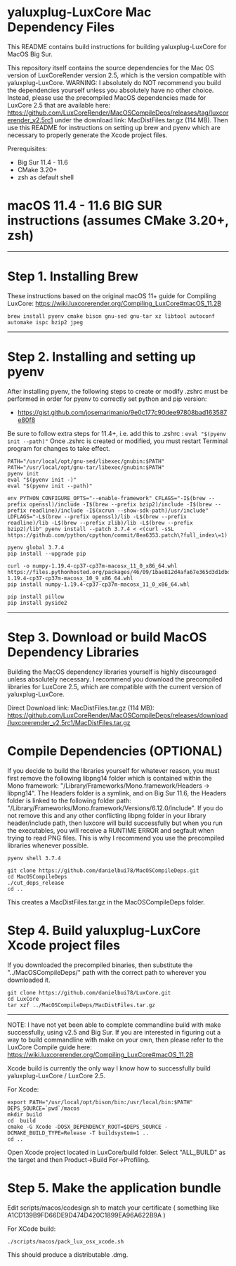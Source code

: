 # yaluxplug-LuxCore Mac Dependency Files #

This README contains build instructions for building yaluxplug-LuxCore for MacOS Big Sur.  

This repository itself contains the source dependencies for the Mac OS version of LuxCoreRender version 2.5, which is the version compatible with yaluxplug-LuxCore.  WARNING: I absolutely do NOT recommend you build the dependencies yourself unless you absolutely have no other choice.  Instead, please use the precompiled MacOS dependencies made for LuxCore 2.5 that are available here: https://github.com/LuxCoreRender/MacOSCompileDeps/releases/tag/luxcorerender_v2.5rc1 under the download link:  MacDistFiles.tar.gz (114 MB).  Then use this README for instructions on setting up brew and pyenv which are necessary to properly generate the Xcode project files.

Prerequisites:
* Big Sur 11.4 - 11.6
* CMake 3.20+
* zsh as default shell

# macOS 11.4 - 11.6 BIG SUR instructions (assumes CMake 3.20+, zsh) #
---------------------

# Step 1. Installing Brew #
These instructions based on the original macOS 11+ guide for Compiling LuxCore:
  https://wiki.luxcorerender.org/Compiling_LuxCore#macOS_11.2B

```
brew install pyenv cmake bison gnu-sed gnu-tar xz libtool autoconf automake ispc bzip2 jpeg
```

---------------------

# Step 2. Installing and setting up pyenv #
After installing pyenv, the following steps to create or modify .zshrc must be performed in order for pyenv to correctly set python and pip version:

* https://gist.github.com/josemarimanio/9e0c177c90dee97808bad163587e80f8

Be sure to follow extra steps for 11.4+, i.e. add this to .zshrc : `eval "$(pyenv init --path)"`
Once .zshrc is created or modified, you must restart Terminal program for changes to take effect.

```
PATH="/usr/local/opt/gnu-sed/libexec/gnubin:$PATH"
PATH="/usr/local/opt/gnu-tar/libexec/gnubin:$PATH"
pyenv init
eval "$(pyenv init -)"
eval "$(pyenv init --path)"

env PYTHON_CONFIGURE_OPTS="--enable-framework" CFLAGS="-I$(brew --prefix openssl)/include -I$(brew --prefix bzip2)/include -I$(brew --prefix readline)/include -I$(xcrun --show-sdk-path)/usr/include" LDFLAGS="-L$(brew --prefix openssl)/lib -L$(brew --prefix readline)/lib -L$(brew --prefix zlib)/lib -L$(brew --prefix bzip2)/lib" pyenv install --patch 3.7.4 < <(curl -sSL https://github.com/python/cpython/commit/8ea6353.patch\?full_index\=1)

pyenv global 3.7.4
pip install --upgrade pip

curl -o numpy-1.19.4-cp37-cp37m-macosx_11_0_x86_64.whl https://files.pythonhosted.org/packages/46/09/1bae812d4afa67e365d3d1dbdc0e9071ba7678611f52b49353d6104ae8ff/numpy-1.19.4-cp37-cp37m-macosx_10_9_x86_64.whl
pip install numpy-1.19.4-cp37-cp37m-macosx_11_0_x86_64.whl

pip install pillow
pip install pyside2
```
-----------------------------

# Step 3. Download or build MacOS Dependency Libraries #
Building the MacOS dependency libraries yourself is highly discouraged unless absolutely necessary.  I recommend you download the precompiled libraries for LuxCore 2.5, which are compatible with the current version of yaluxplug-LuxCore.  

Direct Download link: MacDistFiles.tar.gz (114 MB): https://github.com/LuxCoreRender/MacOSCompileDeps/releases/download/luxcorerender_v2.5rc1/MacDistFiles.tar.gz

# Compile Dependencies (OPTIONAL) #
If you decide to build the libraries yourself for whatever reason, you must first remove the following libpng14 folder which is contained within the Mono framework: "/Library/Frameworks/Mono.framework/Headers -> libpng14".  The Headers folder is a symlink, and on Big Sur 11.6, the Headers folder is linked to the following folder path: "/Library/Frameworks/Mono.framework/Versions/6.12.0/include".  If you do not remove this and any other conflicting libpng folder in your library header/include path, then luxcore will build successfully but when you run the executables, you will receive a RUNTIME ERROR and segfault when trying to read PNG files.  This is why I recommend you use the precompiled libraries whenever possible.

```
pyenv shell 3.7.4

git clone https://github.com/danielbui78/MacOSCompileDeps.git
cd MacOSCompileDeps
./cut_deps_release
cd ..
```

This creates a MacDistFiles.tar.gz in the MacOSCompileDeps folder.

# Step 4. Build yaluxplug-LuxCore Xcode project files #
If you downloaded the precompiled binaries, then substitute the "../MacOSCompileDeps/" path with the correct path to wherever you downloaded it.

```
git clone https://github.com/danielbui78/LuxCore.git
cd LuxCore
tar xzf ../MacOSCompileDeps/MacDistFiles.tar.gz
```

-------------------------------

NOTE: I have not yet been able to complete commandline build with make successfully, using v2.5 and Big Sur.  If you are interested in figuring out a way to build commandline with make on your own, then please refer to the LuxCore Compile guide here: https://wiki.luxcorerender.org/Compiling_LuxCore#macOS_11.2B

Xcode build is currently the only way I know how to successfully build yaluxplug-LuxCore / LuxCore 2.5.

For Xcode:
```
export PATH="/usr/local/opt/bison/bin:/usr/local/bin:$PATH"
DEPS_SOURCE=`pwd`/macos
mkdir build
cd  build
cmake -G Xcode -DOSX_DEPENDENCY_ROOT=$DEPS_SOURCE -DCMAKE_BUILD_TYPE=Release -T buildsystem=1 ..
cd ..
```
Open Xcode project located in LuxCore/build folder.  Select "ALL_BUILD" as the target and then Product->Build For->Profiling.

# Step 5. Make the application bundle #

Edit scripts/macos/codesign.sh to match your certificate ( something like A1CD139B9FD66DE9D474D420C1899EA96A622B9A )

For XCode build:
```
./scripts/macos/pack_lux_osx_xcode.sh
```

This should produce a distributable .dmg.
